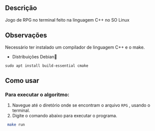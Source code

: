 ## Descrição
Jogo de RPG no terminal feito na linguagem C++ no SO Linux 

## Observações
Necessário ter instalado um compilador de linguagem C++ e o make.
- Distribuições Debian🐧
```shell
sudo apt install build-essential cmake
```

## Como usar
### Para executar o algoritmo:
1. Navegue até o diretório onde se encontram o arquivo `RPG` , usando o terminal.
2. Digite o comando abaixo para executar o programa.

```bash 
 make run
```

